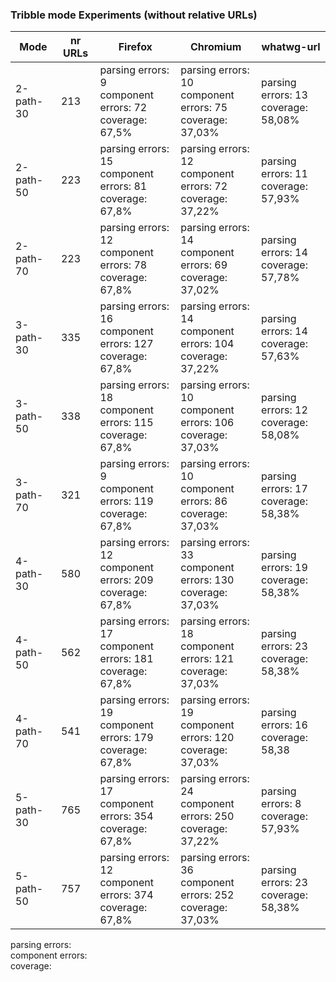 ### Tribble mode Experiments (without relative URLs)

Mode | nr URLs | Firefox | Chromium | whatwg-url |
--- | --- | --- | --- | --- |
2-path-30 | 213 | parsing errors: 9<br> component errors: 72 <br> coverage: 67,5% | parsing errors: 10<br> component errors: 75<br> coverage: 37,03% | parsing errors: 13 <br> coverage: 58,08% |
2-path-50 | 223 | parsing errors: 15<br> component errors: 81<br> coverage: 67,8% | parsing errors: 12<br> component errors: 72<br> coverage: 37,22% | parsing errors: 11<br> coverage: 57,93% |
2-path-70 | 223 | parsing errors: 12<br> component errors: 78<br> coverage: 67,8% | parsing errors: 14 <br> component errors: 69 <br> coverage: 37,02% | parsing errors: 14<br> coverage: 57,78% |
3-path-30 | 335 | parsing errors: 16 <br> component errors: 127 <br> coverage: 67,8% | parsing errors: 14 <br> component errors: 104<br> coverage: 37,22% | parsing errors: 14 <br>  coverage: 57,63% |
3-path-50 | 338 | parsing errors: 18 <br> component errors: 115 <br> coverage: 67,8% | parsing errors: 10 <br> component errors: 106<br> coverage:  37,03% |parsing errors: 12<br> coverage: 58,08% |
3-path-70 | 321 | parsing errors: 9<br> component errors: 119 <br> coverage: 67,8% | parsing errors: 10<br> component errors: 86 <br> coverage: 37,03% |parsing errors: 17 <br> coverage: 58,38% |
4-path-30 | 580 |  parsing errors: 12<br> component errors: 209 <br> coverage: 67,8% | parsing errors: 33 <br> component errors: 130 <br> coverage: 37,03% |parsing errors: 19 <br> coverage: 58,38% |
4-path-50 | 562 |  parsing errors: 17<br> component errors: 181<br> coverage:  67,8% | parsing errors: 18 <br> component errors: 121 <br> coverage: 37,03% |parsing errors: 23 <br> coverage:  58,38%|
4-path-70 | 541 | parsing errors: 19<br> component errors: 179 <br> coverage: 67,8% | parsing errors: 19 <br> component errors: 120 <br> coverage: 37,03% |parsing errors: 16 <br> coverage:  58,38|
5-path-30 | 765 | parsing errors: 17 <br> component errors: 354 <br> coverage: 67,8% | parsing errors: 24 <br> component errors: 250 <br> coverage: 37,22% |parsing errors: 8<br> coverage:  57,93% |  
5-path-50 | 757 | parsing errors: 12 <br> component errors: 374 <br> coverage: 67,8% | parsing errors: 36 <br> component errors: 252 <br> coverage: 37,03% |parsing errors: 23 <br>coverage: 58,38%|































parsing errors: <br> component errors: <br> coverage: 